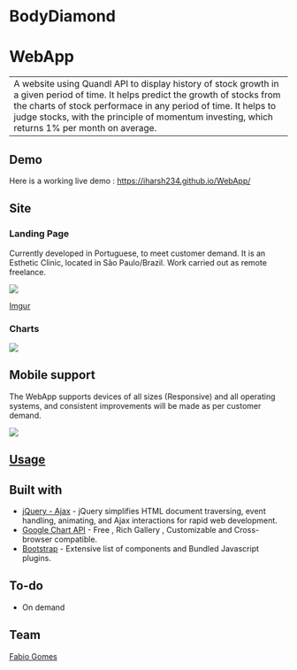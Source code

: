 # BodyDiamond

# 
# WebApp
<table>
<tr>
<td>
  A website using Quandl API to display history of stock growth in a given period of time. It helps predict the growth of stocks from the  charts of stock performace in any period of time. It helps to judge stocks, with the principle of momentum investing, which returns 1% per month on average.
</td>
</tr>
</table>


## Demo
Here is a working live demo :  https://iharsh234.github.io/WebApp/


## Site

### Landing Page
Currently developed in Portuguese, to meet customer demand. It is an Esthetic Clinic, located in São Paulo/Brazil. Work carried out as remote freelance.

![](https://iharsh234.github.io/WebApp/images/demo/web_app_face.JPG)

[Imgur](https://i.imgur.com/UeFDhM1.png)

### Charts

![](https://iharsh234.github.io/WebApp/images/demo/demo_chart3.JPG)


## Mobile support
The WebApp supports devices of all sizes (Responsive) and all operating systems, and consistent improvements will be made as per customer demand.

![](https://iharsh234.github.io/WebApp/images/demo/mobile.png)




## [Usage](https://iharsh234.github.io/WebApp/) 


## Built with 

- [jQuery - Ajax](http://www.w3schools.com/jquery/jquery_ref_ajax.asp) - jQuery simplifies HTML document traversing, event handling, animating, and Ajax interactions for rapid web development.
- [Google Chart API](https://developers.google.com/chart/interactive/docs/quick_start) - Free , Rich Gallery , Customizable and Cross-browser compatible.
- [Bootstrap](http://getbootstrap.com/) - Extensive list of components and  Bundled Javascript plugins.


## To-do
- On demand

## Team
[Fabio Gomes](https://imgur.com/GJLS9gP)




